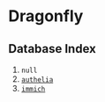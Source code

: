 # Dragonfly

## Database Index

1. `null`
2. [`authelia`](../../security/authelia/)
3. [`immich`](../../media/immich/)
